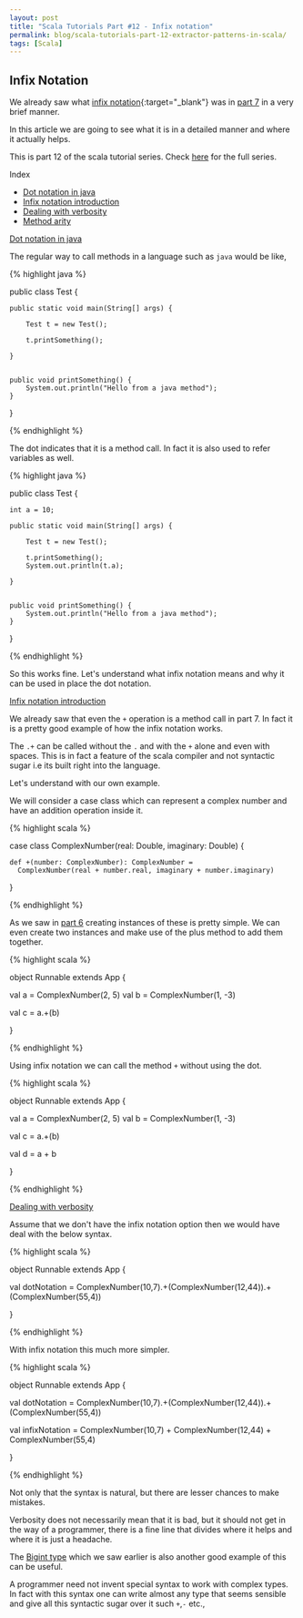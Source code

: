 ```yaml
---
layout: post
title: "Scala Tutorials Part #12 - Infix notation"
permalink: blog/scala-tutorials-part-12-extractor-patterns-in-scala/
tags: [Scala]
---
```


Infix Notation
--------------

We already saw what [infix notation](https://en.wikipedia.org/wiki/Infix_notation){:target="_blank"} was 
in [part 7](/blog/scala-tutorials-part-7-objects-everywhere/#Operations) in a very brief manner.
 
In this article we are going to see what it is in a detailed manner and where it actually helps.

This is part 12 of the scala tutorial series. Check [here](/tags/#Scala) for the full series.


<i class="fa fa-list-ul fa-lg space-right"></i> Index

- [Dot notation in java](#DotNotation)
- [Infix notation introduction](#InfixNotation)
- [Dealing with verbosity](#Verbosity)
- [Method arity](#Arity)

<a name="DotNotation"><u>Dot notation in java</u></a>

The regular way to call methods in a language such as `java` would be like,

{% highlight java %}

public class Test {

    public static void main(String[] args) {
        
        Test t = new Test();
        
        t.printSomething();
       
    }
    
    
    public void printSomething() {
        System.out.println("Hello from a java method");
    }
}

{% endhighlight %}

The dot indicates that it is a method call. In fact it is also used to refer variables as well.

{% highlight java %}

public class Test {

    int a = 10;

    public static void main(String[] args) {

        Test t = new Test();

        t.printSomething();
        System.out.println(t.a);

    }


    public void printSomething() {
        System.out.println("Hello from a java method");
    }
}

{% endhighlight %}

So this works fine. Let's understand what infix notation means and why it can be used in place the dot notation.

<a name="InfixNotation"><u>Infix notation introduction</u></a>

We already saw that even the `+` operation is a method call in part 7. In fact it is a pretty good example of how the infix notation works.

The `.+` can be called without the `.` and with the `+` alone and even with spaces. This is in fact a feature of the scala compiler and not syntactic
sugar i.e its built right into the language.

Let's understand with our own example.

We will consider a case class which can represent a complex number and have an addition operation inside it.

{% highlight scala %}

case class ComplexNumber(real: Double, imaginary: Double) {

    def +(number: ComplexNumber): ComplexNumber =
      ComplexNumber(real + number.real, imaginary + number.imaginary)
      
}
  
{% endhighlight %}

As we saw in [part 6](/blog/scala-tutorials-part-6-case-classes/) creating instances of these is pretty simple. We can even create two instances and make
use of the plus method to add them together.

{% highlight scala %}

object Runnable extends App  {


  val a = ComplexNumber(2, 5)
  val b = ComplexNumber(1, -3)

  val c = a.+(b)


}

{% endhighlight %}

Using infix notation we can call the method `+` without using the dot.

{% highlight scala %}

object Runnable extends App  {


  val a = ComplexNumber(2, 5)
  val b = ComplexNumber(1, -3)

  val c = a.+(b)
  
  val d = a + b


}

{% endhighlight %}

<a name="Verbosity"><u>Dealing with verbosity</u></a>

Assume that we don't have the infix notation option then we would have deal with the below syntax.

{% highlight scala %}

object Runnable extends App  {
  
  val dotNotation = ComplexNumber(10,7).+(ComplexNumber(12,44)).+(ComplexNumber(55,4))
  
}

{% endhighlight %}

With infix notation this much more simpler.

{% highlight scala %}

object Runnable extends App  {

  val dotNotation = ComplexNumber(10,7).+(ComplexNumber(12,44)).+ (ComplexNumber(55,4))

  val infixNotation = ComplexNumber(10,7) + ComplexNumber(12,44) + ComplexNumber(55,4)

}

{% endhighlight %}

Not only that the syntax is natural, but there are lesser chances to make mistakes.

Verbosity does not necessarily mean that it is bad, but it should not get in the way of a programmer, there is a fine line that divides where it helps and where
it is just a headache.

The [Bigint type](/blog/scala-tutorials-part-7-objects-everywhere/#Bigint) which we saw earlier is also another good example of this can be useful.

A programmer need not invent special syntax to work with complex types. In fact with this syntax one can write almost any type that seems sensible
and give all this syntactic sugar over it such `+`,`-` etc.,


